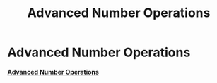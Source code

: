 ﻿---
title: Advanced Number Operations
category: reference
---

# Advanced Number Operations

**<u>Advanced Number Operations</u>**
